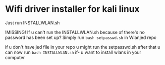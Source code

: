 # Wifi driver installer for kali linux

Just run INSTALLWLAN.sh

!MISSING!
	If u can't run the INSTALLWLAN.sh because of there's no
password has been set up? Simply run ```bash setpasswd.sh``` in Wlanjed repo

if u don't have jed file in your repo u might
run the setpasswd.sh after that u can now run ```bash INSTALLWLAN.sh``` if-
u want to install wlans in your computer


